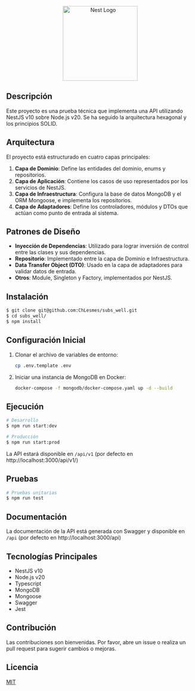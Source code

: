<p align="center">
  <a href="http://nestjs.com/" target="blank"><img src="https://nestjs.com/img/logo-small.svg" width="200" alt="Nest Logo" /></a>
</p>

[circleci-image]: https://img.shields.io/circleci/build/github/nestjs/nest/master?token=abc123def456
[circleci-url]: https://circleci.com/gh/nestjs/nest

## Descripción

Este proyecto es una prueba técnica que implementa una API utilizando NestJS v10 sobre Node.js v20. Se ha seguido la arquitectura hexagonal y los principios SOLID.

## Arquitectura

El proyecto está estructurado en cuatro capas principales:

1. **Capa de Dominio**: Define las entidades del dominio, enums y repositorios.
2. **Capa de Aplicación**: Contiene los casos de uso representados por los servicios de NestJS.
3. **Capa de Infraestructura**: Configura la base de datos MongoDB y el ORM Mongoose, e implementa los repositorios.
4. **Capa de Adaptadores**: Define los controladores, módulos y DTOs que actúan como punto de entrada al sistema.

## Patrones de Diseño

- **Inyección de Dependencias**: Utilizado para lograr inversión de control entre las clases y sus dependencias.
- **Repositorio**: Implementado entre la capa de Dominio e Infraestructura.
- **Data Transfer Object (DTO)**: Usado en la capa de adaptadores para validar datos de entrada.
- **Otros**: Module, Singleton y Factory, implementados por NestJS.

## Instalación

```bash
$ git clone git@github.com:ChLesmes/subs_well.git
$ cd subs_well/
$ npm install
```

## Configuración Inicial

1. Clonar el archivo de variables de entorno:
   ```bash
   cp .env.template .env
   ```

2. Iniciar una instancia de MongoDB en Docker:
   ```bash
   docker-compose -f mongodb/docker-compose.yaml up -d --build
   ```

## Ejecución

```bash
# Desarrollo
$ npm run start:dev

# Producción
$ npm run start:prod
```
La API estará disponible en `/api/v1` (por defecto en http://localhost:3000/api/v1/)


## Pruebas

```bash
# Pruebas unitarias
$ npm run test
```

## Documentación

La documentación de la API está generada con Swagger y disponible en `/api` (por defecto en http://localhost:3000/api)

## Tecnologías Principales

- NestJS v10
- Node.js v20
- Typescript
- MongoDB
- Mongoose
- Swagger
- Jest

## Contribución

Las contribuciones son bienvenidas. Por favor, abre un issue o realiza un pull request para sugerir cambios o mejoras.

## Licencia

[MIT](LICENSE)
